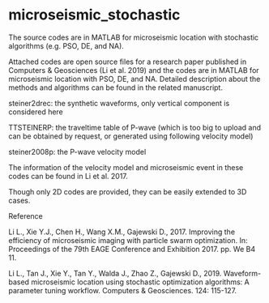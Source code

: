# microseismic_stochastic
The source codes are in MATLAB for microseismic location with stochastic algorithms (e.g. PSO, DE, and NA).

Attached codes are open source files for a research paper published in Computers & Geosciences (Li et al. 2019) and the codes are in MATLAB for microseismic location with PSO, DE, and NA. Detailed description about the methods and algorithms can be found in the related manuscript.

steiner2drec: the synthetic waveforms, only vertical component is considered here

TTSTEINERP: the traveltime table of P-wave (which is too big to upload and can be obtained by request, or generated using following velocity model)

steiner2008p: the P-wave velocity model


The information of the velocity model and microseismic event in these codes can be found in Li et al. 2017.

Though only 2D codes are provided, they can be easily extended to 3D cases.


Reference

Li L., Xie Y.J., Chen H., Wang X.M., Gajewski D., 2017. Improving the efficiency of microseismic imaging with particle swarm optimization. In: Proceedings of the 79th EAGE Conference and Exhibition 2017. pp. We B4 11.

Li L., Tan J., Xie Y., Tan Y., Walda J., Zhao Z., Gajewski D., 2019. Waveform-based microseismic location using stochastic optimization algorithms: A parameter tuning workflow. Computers & Geosciences. 124: 115-127.
